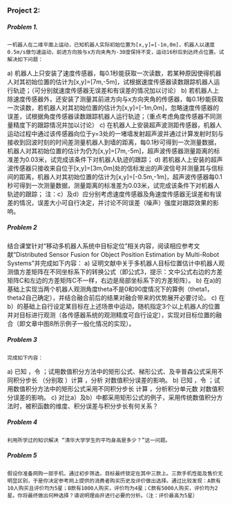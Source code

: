 ### Project 2:

##### Problem 1.
    一机器人在二维平面上运动，已知机器人实际初始位置为[x,y]=[-1m,0m]，机器人以速度0.5m/s做匀速运动，前进方向按与x方向夹角为-30度保持不变，运动16秒后到达终点位置。试解决如下问题：
a)    机器人上只安装了速度传感器，每0.1秒能获取一次读数，若某种原因使得机器人对其初始位置的估计为[x,y]=[7m,-5m]，试根据速度传感器读数跟踪机器人运行轨迹；（可分别就速度传感器无误差和有误差的情况加以讨论）
b)    若机器人上除速度传感器外，还安装了测量其前进方向与x方向夹角的传感器，每0.1秒能获取一次读数，若机器人对其初始位置的估计为[x,y]=[-1m,0m]，忽略速度传感器的误差，试根据角度传感器读数跟踪机器人运行轨迹；（重点考虑角度传感器不同测量精度下的跟踪情况并加以讨论）
c)    在机器人上安装超声波测距传感器，机器人运动过程中通过该传感器向位于y=3处的一堵墙发射超声波并通过计算发射时刻与接收到回波时刻的时间差测量机器人到墙的距离，每0.1秒可得到一次测量数据，机器人对其初始位置的估计为仍为[x,y]=[7m,-5m]，超声波传感器测量距离的标准差为0.03米，试完成该条件下对机器人轨迹的跟踪；
d)    若机器人上安装的超声波传感器只接收来自位于[x,y]=[3m,0m]处的信标发出的声波信号并测量其与信标间的距离，机器人对其初始位置的估计为[x,y]=[-0.5m,-1m]，超声波传感器每0.1秒可得到一次测量数据，测量距离的标准差为0.03米，试完成该条件下对机器人轨迹的跟踪；
注：c）及d）应分别考虑速度传感器及角速度传感器无误差和有误差的情况，误差大小可自行决定，并讨论不同误差（噪声）强度对跟踪效果的影响。
##### Problem 2
   结合课堂针对“移动多机器人系统中目标定位”相关内容，阅读相应参考文献“Distributed Sensor Fusion for Object Position Estimation by Multi-Robot Systems”并完成如下内容：
a)    证明文献中关于多机器人目标位置估计中机器人观测值方差矩阵在不同坐标系下的转换公式（即公式3，提示：文中公式右边的方差矩阵C和左边的方差矩阵C不一样，右边是局部坐标系下的方差矩阵）。
b)    在a)的基础上实现当两个机器人观测角度theta不是0和90度情况下的算例（theta1，theta2自己确定），并结合融合前后的结果对融合带来的优势展开必要讨论。
c)    在b）的基础上自行设定某目标在上述场景中运动，随机指定3个以上机器人的位置并对目标进行观测（各传感器系统的观测精度可自行设定），实现对目标位置的融合（即文章中图8所示例子一般化情况的实现）。
##### Problem 3
    完成如下内容：
a)    已知 ，令 ；试用数值积分方法中的矩形公式、梯形公式、及辛普森公式采用不同积分步长  （分别取 ）计算 ，分析 对数值积分误差的影响。
b)    已知 ，令 ；试用数值积分方法中的矩形公式采用不同积分步长 计算 ，分析积分单元数 对数值积分误差的影响。
c)    对比a）及b）中都采用矩形公式的例子，采用传统数值积分方法时，被积函数的维度、积分误差与积分步长有何关系？
##### Problem 4
    利用所学过的知识解决 “清华大学学生的平均身高是多少？”这一问题。
##### Problem 5
    假设你准备网购一部手机，通过初步筛选，目标最终锁定在其中三款上。三款手机性能及售价无明显区别，于是你决定参考网上提供的消费者购买历史及评价做出选择。通过比较发现：A款有10人购买且评价均为5星；B款有1000人购买，评价均为4星；C款有5000人购买，评价均为2星。你将最终做出何种选择？请说明理由并进行必要的分析。（注：评价最高为5星）

